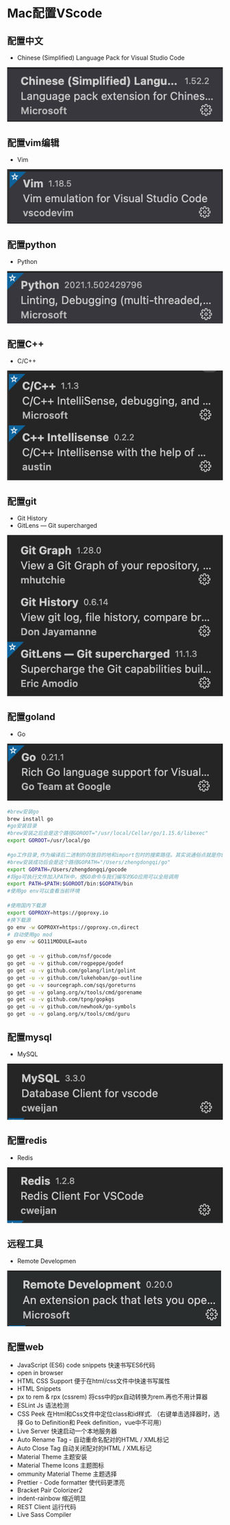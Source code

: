 # Mac配置VScode

## 配置中文

- Chinese (Simplified) Language Pack for Visual Studio Code

![](./pic/mac.vs.chinese.png)

## 配置vim编辑

- Vim

![](./pic/mac.vs.vim.png)



## 配置python

- Python

![](./pic/mac.vs.python.png)

## 配置C++

- C/C++

![](./pic/mac.vs.cplus.png)

## 配置git

- Git History
- GitLens — Git supercharged

![](./pic/mac.vs.git.png)

## 配置goland

- Go

![](./pic/mac.vs.goland.png)

```bash
#brew安装go
brew install go
#go安装目录
#brew安装之后会是这个路径GOROOT="/usr/local/Cellar/go/1.15.6/libexec"
export GOROOT=/usr/local/go 

#go工作目录,作为编译后二进制的存放目的地和import包时的搜索路径。其实说通俗点就是你的go项目工作目录。
#brew安装成功后会是这个路径GOPATH="/Users/zhengdongqi/go"
export GOPATH=/Users/zhengdongqi/gocode
#将go可执行文件加入PATH中，使GO命令与我们编写的GO应用可以全局调用
export PATH=$PATH:$GOROOT/bin:$GOPATH/bin
#使用go env可以查看当前环境

#使用国内下载源
export GOPROXY=https://goproxy.io
#换下载源
go env -w GOPROXY=https://goproxy.cn,direct
# 自动使用go mod
go env -w GO111MODULE=auto

go get -u -v github.com/nsf/gocode 
go get -u -v github.com/rogpeppe/godef 
go get -u -v github.com/golang/lint/golint 
go get -u -v github.com/lukehoban/go-outline 
go get -u -v sourcegraph.com/sqs/goreturns 
go get -u -v golang.org/x/tools/cmd/gorename 
go get -u -v github.com/tpng/gopkgs 
go get -u -v github.com/newhook/go-symbols 
go get -u -v golang.org/x/tools/cmd/guru
```



## 配置mysql

- MySQL

![mac.vs.mysql](./pic/mac.vs.mysql.png)

## 配置redis

- Redis

![mac.vs.redis](./pic/mac.vs.redis.png)

## 远程工具

- Remote Developmen

![mac.vs.remote](./pic/mac.vs.remote.png)

## 配置web

[看另一个文档]: ../11.前端基础笔记/00.配置环境.md

- JavaScript (ES6) code snippets 快速书写ES6代码 
- open in browser
- HTML CSS Support 便于在html/css文件中快速书写属性
- HTML Snippets
- px to rem & rpx (cssrem) 将css中的px自动转换为rem.再也不用计算器
- ESLint Js 语法检测
- CSS Peek 在Html和Css文件中定位class和id样式. （右键单击选择器时，选择 Go to Definition和 Peek definition，vue中不可用）
- Live Server 快速启动一个本地服务器
- Auto Rename Tag - 自动重命名配对的HTML / XML标记 
- Auto Close Tag 自动关闭配对的HTML / XML标记 
- Material Theme 主题安装
- Material Theme Icons 主题图标
- ommunity Material Theme 主题选择
- Prettier - Code formatter 使代码更漂亮
- Bracket Pair Colorizer2
- indent-rainbow 缩近明显
- REST Client 运行代码
- Live Sass Compiler